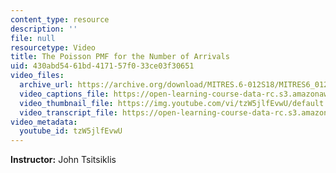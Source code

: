 ```yaml
---
content_type: resource
description: ''
file: null
resourcetype: Video
title: The Poisson PMF for the Number of Arrivals
uid: 430abd54-61bd-4171-57f0-33ce03f30651
video_files:
  archive_url: https://archive.org/download/MITRES.6-012S18/MITRES6_012S18_L22-04_300k.mp4
  video_captions_file: https://open-learning-course-data-rc.s3.amazonaws.com/res-6-012-introduction-to-probability-spring-2018/f53b95d258fd5b24a914c8d9852c3104_tzW5jlfEvwU.vtt
  video_thumbnail_file: https://img.youtube.com/vi/tzW5jlfEvwU/default.jpg
  video_transcript_file: https://open-learning-course-data-rc.s3.amazonaws.com/res-6-012-introduction-to-probability-spring-2018/dea03330399ea04a2b6ae39c6b539bc9_tzW5jlfEvwU.pdf
video_metadata:
  youtube_id: tzW5jlfEvwU
---
```


**Instructor:** John Tsitsiklis